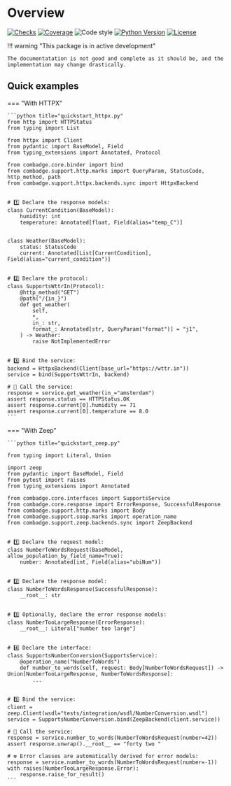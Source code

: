 # Overview

[![Checks](https://img.shields.io/github/checks-status/kpn/combadge/main?logo=github)](https://github.com/kpn/combadge/actions/workflows/check.yaml)
[![Coverage](https://codecov.io/gh/kpn/combadge/branch/main/graph/badge.svg?token=ZAqYAaTXwE)](https://codecov.io/gh/kpn/combadge)
![Code style](https://img.shields.io/badge/code%20style-black-000000.svg)
[![Python Version](https://img.shields.io/pypi/pyversions/combadge?logo=python&logoColor=yellow)](https://pypi.org/project/combadge/)
[![License](https://img.shields.io/github/license/kpn/combadge)](LICENSE)

!!! warning "This package is in active development"

    The documentatation is not good and complete as it should be, and the implementation may change drastically.

## Quick examples

=== "With HTTPX"

    ```python title="quickstart_httpx.py"
    from http import HTTPStatus
    from typing import List

    from httpx import Client
    from pydantic import BaseModel, Field
    from typing_extensions import Annotated, Protocol

    from combadge.core.binder import bind
    from combadge.support.http.marks import QueryParam, StatusCode, http_method, path
    from combadge.support.httpx.backends.sync import HttpxBackend


    # 1️⃣ Declare the response models:
    class CurrentCondition(BaseModel):
        humidity: int
        temperature: Annotated[float, Field(alias="temp_C")]


    class Weather(BaseModel):
        status: StatusCode
        current: Annotated[List[CurrentCondition], Field(alias="current_condition")]


    # 2️⃣ Declare the protocol:
    class SupportsWttrIn(Protocol):
        @http_method("GET")
        @path("/{in_}")
        def get_weather(
            self,
            *,
            in_: str,
            format_: Annotated[str, QueryParam("format")] = "j1",
        ) -> Weather:
            raise NotImplementedError


    # 3️⃣ Bind the service:
    backend = HttpxBackend(Client(base_url="https://wttr.in"))
    service = bind(SupportsWttrIn, backend)

    # 🚀 Call the service:
    response = service.get_weather(in_="amsterdam")
    assert response.status == HTTPStatus.OK
    assert response.current[0].humidity == 71
    assert response.current[0].temperature == 8.0
    ```

=== "With Zeep"

    ```python title="quickstart_zeep.py"

    from typing import Literal, Union

    import zeep
    from pydantic import BaseModel, Field
    from pytest import raises
    from typing_extensions import Annotated

    from combadge.core.interfaces import SupportsService
    from combadge.core.response import ErrorResponse, SuccessfulResponse
    from combadge.support.http.marks import Body
    from combadge.support.soap.marks import operation_name
    from combadge.support.zeep.backends.sync import ZeepBackend


    # 1️⃣ Declare the request model:
    class NumberToWordsRequest(BaseModel, allow_population_by_field_name=True):
        number: Annotated[int, Field(alias="ubiNum")]


    # 2️⃣ Declare the response model:
    class NumberToWordsResponse(SuccessfulResponse):
        __root__: str


    # 3️⃣ Optionally, declare the error response models:
    class NumberTooLargeResponse(ErrorResponse):
        __root__: Literal["number too large"]


    # 4️⃣ Declare the interface:
    class SupportsNumberConversion(SupportsService):
        @operation_name("NumberToWords")
        def number_to_words(self, request: Body[NumberToWordsRequest]) -> Union[NumberTooLargeResponse, NumberToWordsResponse]:
            ...


    # 5️⃣ Bind the service:
    client = zeep.Client(wsdl="tests/integration/wsdl/NumberConversion.wsdl")
    service = SupportsNumberConversion.bind(ZeepBackend(client.service))

    # 🚀 Call the service:
    response = service.number_to_words(NumberToWordsRequest(number=42))
    assert response.unwrap().__root__ == "forty two "

    # ☢️ Error classes are automatically derived for error models:
    response = service.number_to_words(NumberToWordsRequest(number=-1))
    with raises(NumberTooLargeResponse.Error):
        response.raise_for_result()
    ```
